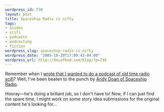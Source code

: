 ```yaml
--- 
wordpress_id: 738
layout: post
title: Spaceship Radio is nifty
tags: 
- asides
- scifi
- podcasts
- podcasting
- fiction
wordpress_slug: spaceship-radio-is-nifty
wordpress_date: "2005-10-20T17:09:43-04:00"
wordpress_url: http://decafbad.com/blog/?p=738
---
```

Remember when I [wrote that I wanted to do a podcast of old time radio scifi][sci]?  Well, I've been beaten to the punch by [Andy Doan of Spaceship Radio][sr].  

Hooray—he's doing a briliant job, so I don't have to!  Now, if I can just find the spare time, I might work on some story idea submissions for the original content he's looking for...

<!-- tags: scifi podcasting podcasts fiction -->

[sr]: http://www.spaceshipradio.com/
[sci]: http://decafbad.com/blog/2005/07/26/a-few-quick-notes-on-podcasts
